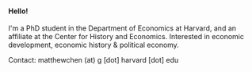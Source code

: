 #### Hello!

I'm a PhD student in the Department of Economics at Harvard, and an affiliate at the Center for History and Economics. Interested in economic development, economic history & political economy.

Contact: matthewchen (at) g [dot] harvard [dot] edu 
